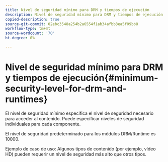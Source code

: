 ```yaml
---
title: Nivel de seguridad mínimo para DRM y tiempos de ejecución
description: Nivel de seguridad mínimo para DRM y tiempos de ejecución
copied-description: true
source-git-commit: 02ebc3548a254b2a6554f1ab34afbb3ea5f09bb8
workflow-type: tm+mt
source-wordcount: '70'
ht-degree: 0%

---
```


# Nivel de seguridad mínimo para DRM y tiempos de ejecución{#minimum-security-level-for-drm-and-runtimes}

El nivel de seguridad mínimo especifica el nivel de seguridad necesario para acceder al contenido. Puede especificar niveles de seguridad individuales para cada componente.

El nivel de seguridad predeterminado para los módulos DRM/Runtime es 10000.

Ejemplo de caso de uso: Algunos tipos de contenido (por ejemplo, vídeo HD) pueden requerir un nivel de seguridad más alto que otros tipos.
